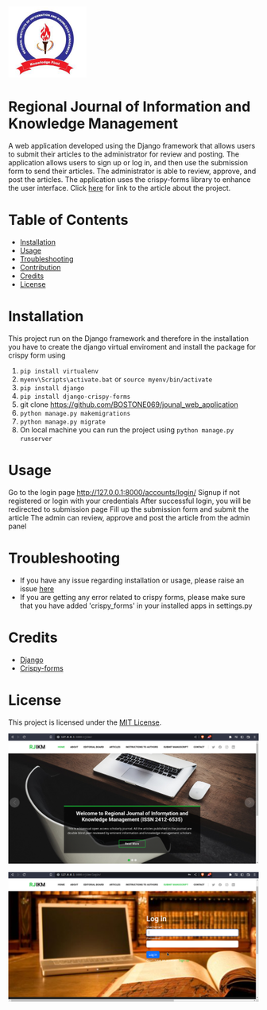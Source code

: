 <p "align=center">
    <img src="rjikm/static/rjikm/logo.png">
</p>

# Regional Journal of Information and Knowledge Management
A web application developed using the Django framework that allows users to submit their articles to the administrator for review and posting. The application allows users to sign up or log in, and then use the submission form to send their articles. The administrator is able to review, approve, and post the articles. The application uses the crispy-forms library to enhance the user interface.
Click [here](#https://www.linkedin.com/posts/bostone-ochieng-b258a8108_rjikm-journal-web-application-project-activity-7018873866508775424-I-FO?utm_source=share&utm_medium=member_desktop) for link to the article about the project.

# Table of Contents
- [Installation](#Installation)
- [Usage](#Usage)
- [Troubleshooting](#Troubleshooting)
- [Contribution](#Contribution)
- [Credits](#Credits)
- [License](#License)

# Installation
This project run on the Django framework and 
therefore in the installation you have to create
 the django virtual enviroment and install the package for 
crispy form using 
1. `pip install virtualenv`
2. `myenv\Scripts\activate.bat` or `source myenv/bin/activate`
3. `pip install django`
4. `pip install django-crispy-forms`
5. git clone https://github.com/BOSTONE069/jounal_web_application
6. `python manage.py makemigrations `
7. `python manage.py migrate`
8. On local machine you can run the project using `python manage.py runserver`

# Usage
Go to the login page http://127.0.0.1:8000/accounts/login/
Signup if not registered or login with your credentials
After successful login, you will be redirected to submission page
Fill up the submission form and submit the article
The admin can review, approve and post the article from the admin panel

# Troubleshooting
- If you have any issue regarding installation or usage, please raise an issue [here](#https://github.com/BOSTONE069/jounal_web_application)
- If you are getting any error related to crispy forms, please make sure that you have added 'crispy_forms' in your installed apps in settings.py


# Credits
- [Django](#https://www.djangoproject.com/)
- [Crispy-forms](#https://pypi.org/project/django-crispy-forms/)

# License
This project is licensed under the [MIT License](#https://www.mit.edu/~amini/LICENSE.md).


<p style="align:center">
    <img src="Screenshot_20230111_084215.png">
</p>

<p style="align:center">
    <img src="Screenshot_20230111_084426.png">
</p>

